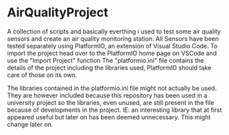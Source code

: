 # AirQualityProject
A collection of scripts and basically everthing i used to test some air quality sensors and create an air quality monitoring station.
All Sensors have been tested separately using PlatformIO, an extension of Visual Studio Code.
To import the project head over to the PlatformIO home page on VSCode and use the "Import Project" function
The "platformio.ini" file contains the details of the project including the libraries used, PlatformIO should take care of those on its own.

The libraries contained in the platformio.ini file might not actually be used. They are however included because this repository has been used in a university project so the libraries, even unused, are still present in the file because of developments in the project. IE: an interesting library that at first appeared useful but later on has been deemed unnecessary. This might change later on.
